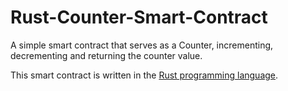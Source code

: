 # Rust-Counter-Smart-Contract

A simple smart contract that serves as a Counter, incrementing, decrementing and returning the counter value.

This smart contract is written in the [Rust programming language](https://www.rust-lang.org/).
